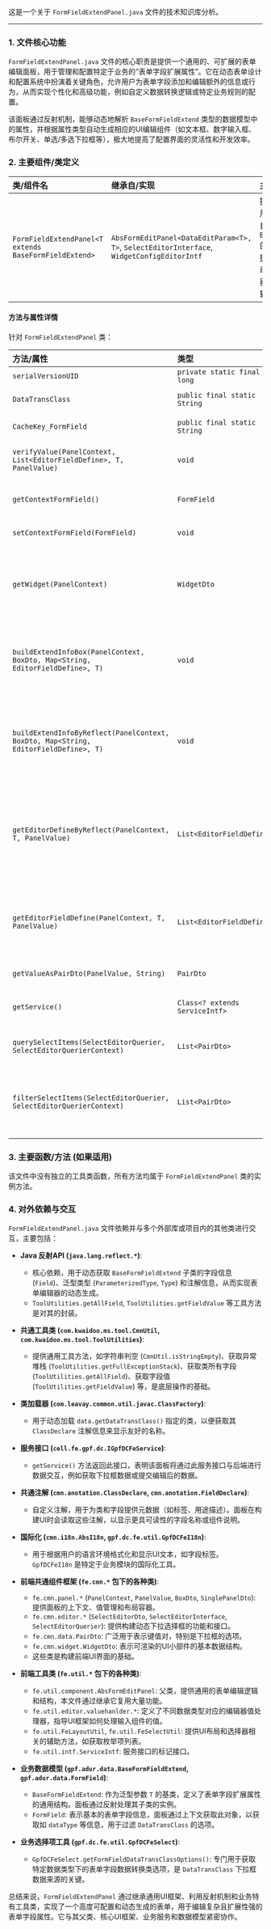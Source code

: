 这是一个关于 `FormFieldExtendPanel.java` 文件的技术知识库分析。

---

### 1. 文件核心功能

`FormFieldExtendPanel.java` 文件的核心职责是提供一个通用的、可扩展的表单编辑面板，用于管理和配置特定于业务的“表单字段扩展属性”。它在动态表单设计和配置系统中扮演着关键角色，允许用户为表单字段添加和编辑额外的信息或行为，从而实现个性化和高级功能，例如自定义数据转换逻辑或特定业务规则的配置。

该面板通过反射机制，能够动态地解析 `BaseFormFieldExtend` 类型的数据模型中的属性，并根据属性类型自动生成相应的UI编辑组件（如文本框、数字输入框、布尔开关、单选/多选下拉框等），极大地提高了配置界面的灵活性和开发效率。

### 2. 主要组件/类定义

| 类/组件名 | 继承自/实现 | 主要职责 |
| :--- | :--- | :--- |
| `FormFieldExtendPanel<T extends BaseFormFieldExtend>` | `AbsFormEditPanel<DataEditParam<T>, T>`, `SelectEditorInterface`, `WidgetConfigEditorIntf` | 提供一个用户界面，用于编辑和管理继承自 `BaseFormFieldExtend` 的表单字段扩展数据。它能够通过反射动态生成字段的编辑器，并支持选择数据转换类。 |

#### 方法与属性详情

针对 `FormFieldExtendPanel` 类：

| 方法/属性 | 类型 | 描述 |
| :--- | :--- | :--- |
| `serialVersionUID` | `private static final long` | 序列化版本UID。 |
| `DataTransClass` | `public final static String` | 定义一个常量字符串，表示“数据转换类”字段的名称。 |
| `CacheKey_FormField` | `public final static String` | 定义一个常量字符串，用作在上下文缓存中存储 `FormField` 对象的键。 |
| `verifyValue(PanelContext, List<EditorFieldDefine>, T, PanelValue)` | `void` | 重写父类方法，用于验证面板中的值。当前实现为空，预留了自定义验证逻辑的扩展点。 |
| `getContextFormField()` | `FormField` | 从 `widgetParam` 的上下文中获取当前表单字段 (`FormField`) 对象，该字段是此扩展面板的关联对象。 |
| `setContextFormField(FormField)` | `void` | 将当前表单字段 (`FormField`) 对象设置到 `widgetParam` 的上下文中。 |
| `getWidget(PanelContext)` | `WidgetDto` | 核心方法。构建并返回面板的UI小部件（`WidgetDto`）。它负责初始化主布局 (`BoxDto`)，处理 `DataTransClass` 字段的显示和选择，并调用 `buildExtendInfoBox` 来添加其他扩展属性的编辑器。 |
| `buildExtendInfoBox(PanelContext, BoxDto, Map<String, EditorFieldDefine>, T)` | `void` | 一个可扩展方法（当前为TODO），用于在此面板中构建和添加除了 `DataTransClass` 之外的其他扩展属性的UI编辑器。通常会调用 `buildExtendInfoByReflect` 来实现动态构建。 |
| `buildExtendInfoByReflect(PanelContext, BoxDto, Map<String, EditorFieldDefine>, T)` | `void` | **关键方法。** 通过反射机制，遍历泛型参数 `T` (即 `BaseFormFieldExtend` 的子类) 对象的所有字段。根据字段的类型（如 `Long`, `Integer`, `Double`, `Boolean`, `String`, `List<Enum>`, `Enum`），动态地创建并添加到 `mainBox` 中相应的UI编辑器组件（如数字输入框、文本域、选择器等）。 |
| `getEditorDefineByReflect(PanelContext, T, PanelValue)` | `List<EditorFieldDefine>` | **关键方法。** 通过反射机制，遍历泛型参数 `T` (即 `BaseFormFieldExtend` 的子类) 对象的所有字段。根据字段的类型和 `FieldDeclare` 注解或国际化信息，动态地生成 `EditorFieldDefine` 列表，这些定义描述了每个字段应该如何被编辑（如标签、是否可编辑、使用的编辑器处理器）。 |
| `getEditorFieldDefine(PanelContext, T, PanelValue)` | `List<EditorFieldDefine>` | 重写父类方法。该方法返回此面板所需编辑字段的定义列表。当前实现只返回 `DataTransClass` 字段的定义。实际中，此方法的结果可能与 `getEditorDefineByReflect` 结合使用，以提供完整的字段定义集。 |
| `getValueAsPairDto(PanelValue, String)` | `PairDto` | 辅助方法，将 `PanelValue` 中指定小部件ID的值转换为 `PairDto` 对象。 |
| `getService()` | `Class<? extends ServiceIntf>` | 返回此面板所依赖的服务接口类 (`IGpfDCFeService.class`)，用于与后端服务进行通信。 |
| `querySelectItems(SelectEditorQuerier, SelectEditorQuerierContext)` | `List<PairDto>` | 重写 `SelectEditorInterface` 的方法。当前实现为空，表示不直接提供查询所有选项的能力。 |
| `filterSelectItems(SelectEditorQuerier, SelectEditorQuerierContext)` | `List<PairDto>` | 重写 `SelectEditorInterface` 的方法。用于过滤下拉选择框的选项。此处特别针对 `DataTransClass` 字段，根据 `getContextFormField().getDataType()` 调用 `GpfDCFeSelect` 获取可用的数据转换类选项。 |

### 3. 主要函数/方法 (如果适用)

该文件中没有独立的工具类函数，所有方法均属于 `FormFieldExtendPanel` 类的实例方法。

### 4. 对外依赖与交互

`FormFieldExtendPanel.java` 文件依赖并与多个外部库或项目内的其他类进行交互，主要包括：

*   **Java 反射API (`java.lang.reflect.*`)**:
    *   核心依赖，用于动态获取 `BaseFormFieldExtend` 子类的字段信息 (`Field`)、泛型类型 (`ParameterizedType`, `Type`) 和注解信息，从而实现表单编辑器的动态生成。
    *   `ToolUtilities.getAllField`, `ToolUtilities.getFieldValue` 等工具方法是对其的封装。

*   **共通工具类 (`com.kwaidoo.ms.tool.CmnUtil`, `com.kwaidoo.ms.tool.ToolUtilities`)**:
    *   提供通用工具方法，如字符串判空 (`CmnUtil.isStringEmpty`)、获取异常堆栈 (`ToolUtilities.getFullExceptionStack`)、获取类所有字段 (`ToolUtilities.getAllField`)、获取字段值 (`ToolUtilities.getFieldValue`) 等，是底层操作的基础。

*   **类加载器 (`com.leavay.common.util.javac.ClassFactory`)**:
    *   用于动态加载 `data.getDataTransClass()` 指定的类，以便获取其 `ClassDeclare` 注解信息来显示友好的名称。

*   **服务接口 (`cell.fe.gpf.dc.IGpfDCFeService`)**:
    *   `getService()` 方法返回此接口，表明该面板将通过此服务接口与后端进行数据交互，例如获取下拉框数据或提交编辑后的数据。

*   **共通注解 (`cmn.anotation.ClassDeclare`, `cmn.anotation.FieldDeclare`)**:
    *   自定义注解，用于为类和字段提供元数据（如标签、用途描述）。面板在构建UI时会读取这些注解，以显示更具可读性的字段名称或组件说明。

*   **国际化 (`cmn.i18n.AbsI18n`, `gpf.dc.fe.util.GpfDCFeI18n`)**:
    *   用于根据用户的语言环境格式化和显示UI文本，如字段标签。`GpfDCFeI18n` 是特定于业务模块的国际化工具。

*   **前端共通组件框架 (`fe.cmn.*` 包下的各种类)**:
    *   `fe.cmn.panel.*` (`PanelContext`, `PanelValue`, `BoxDto`, `SinglePanelDto`): 提供面板的上下文、值管理和布局容器。
    *   `fe.cmn.editor.*` (`SelectEditorDto`, `SelectEditorInterface`, `SelectEditorQuerier`): 提供构建动态下拉选择框的功能和接口。
    *   `fe.cmn.data.PairDto`: 广泛用于表示键值对，特别是下拉框的选项。
    *   `fe.cmn.widget.WidgetDto`: 表示可渲染的UI小部件的基本数据结构。
    *   这些类是构建前端UI界面的基础。

*   **前端工具类 (`fe.util.*` 包下的各种类)**:
    *   `fe.util.component.AbsFormEditPanel`: 父类，提供通用的表单编辑逻辑和结构，本文件通过继承它复用大量功能。
    *   `fe.util.editor.valuehanlder.*`: 定义了不同数据类型对应的编辑器值处理器，指导UI框架如何处理输入组件的值。
    *   `fe.util.FeLayoutUtil`, `fe.util.FeSelectUtil`: 提供UI布局和选择器相关的辅助方法，如获取枚举项列表。
    *   `fe.util.intf.ServiceIntf`: 服务接口的标记接口。

*   **业务数据模型 (`gpf.adur.data.BaseFormFieldExtend`, `gpf.adur.data.FormField`)**:
    *   `BaseFormFieldExtend`: 作为泛型参数 `T` 的基类，定义了表单字段扩展属性的通用结构。面板通过反射处理其子类的实例。
    *   `FormField`: 表示基本的表单字段信息，面板通过上下文获取此对象，以获取如 `dataType` 等信息，用于过滤 `DataTransClass` 的选项。

*   **业务选择项工具 (`gpf.dc.fe.util.GpfDCFeSelect`)**:
    *   `GpfDCFeSelect.getFormFieldDataTransClassOptions()`: 专门用于获取特定数据类型下的表单字段数据转换类选项，是 `DataTransClass` 下拉框数据来源的关键。

总结来说，`FormFieldExtendPanel` 通过继承通用UI框架、利用反射机制和业务特有工具类，实现了一个高度可配置和动态生成的表单，用于编辑复杂且扩展性强的表单字段属性。它与其父类、核心UI框架、业务服务和数据模型紧密协作。

